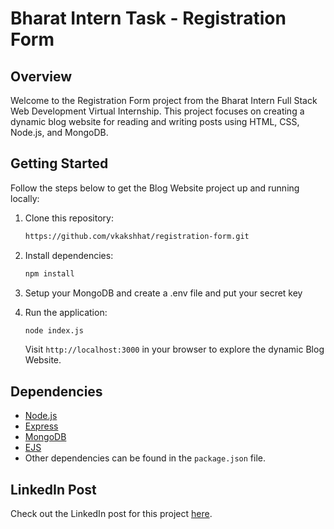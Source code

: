 # Bharat Intern Task - Registration Form
## Overview

Welcome to the Registration Form project from the Bharat Intern Full Stack Web Development Virtual Internship. This project focuses on creating a dynamic blog website for reading and writing posts using HTML, CSS, Node.js, and MongoDB.

## Getting Started

Follow the steps below to get the Blog Website project up and running locally:

1. Clone this repository:

    ```bash
    https://github.com/vkakshhat/registration-form.git
    ```

2. Install dependencies:

    ```bash
    npm install
    ```
3. Setup your MongoDB and create a .env file and put your secret key

   
4. Run the application:

    ```bash
    node index.js
    ```

    Visit `http://localhost:3000` in your browser to explore the dynamic Blog Website.

## Dependencies

- [Node.js](https://nodejs.org/)
- [Express](https://expressjs.com/)
- [MongoDB](https://www.mongodb.com/)
- [EJS](https://ejs.co/)
- Other dependencies can be found in the `package.json` file.

## LinkedIn Post

Check out the LinkedIn post for this project [here](https://www.linkedin.com/posts/vk-akshat_fullstackdevelopment-html-css-activity-7204329143692386304-Ulyb?utm_source=share&utm_medium=member_desktop).
